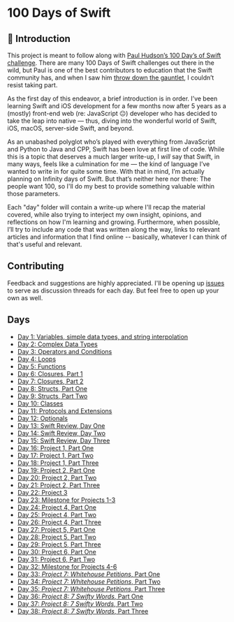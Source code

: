 # 100 Days of Swift

## 👋 Introduction

This project is meant to follow along with [Paul Hudson’s 100 Day’s of Swift challenge](https://www.hackingwithswift.com/100). There are many 100 Days of Swift challenges out there in the wild, but Paul is one of the best contributors to education that the Swift community has, and when I saw him [throw down the gauntlet](https://www.youtube.com/watch?v=RB5nWzdl-b8), I couldn’t resist taking part.

As the first day of this endeavor, a brief introduction is in order. I’ve been learning Swift and iOS development for a few months now after 5 years as a (mostly) front-end web (re: JavaScript 😐) developer who has decided to take the leap into native — thus, diving into the wonderful world of Swift, iOS, macOS, server-side Swift, and beyond.

As an unabashed polyglot who’s played with everything from JavaScript and Python to Java and CPP, Swift has been love at first line of code. While this is a topic that deserves a much larger write-up, I _will_ say that Swift, in many ways, feels like a culmination for me — the kind of language I’ve wanted to write in for quite some time. With that in mind, I’m actually planning on Infinity days of Swift. But that’s neither here nor there: The people want 100, so I'll do my best to provide something valuable within those parameters.

Each "day" folder will contain a write-up where I'll recap the material covered, while also trying to interject my own insight, opinions, and reflections on how I'm learning and growing. Furthermore, when possible, I’ll try to include any code that was written along the way, links to relevant articles and information that I find online -- basically, whatever I can think of that's useful and relevant.

## Contributing

Feedback and suggestions are highly appreciated. I'll be opening up [issues](https://github.com/CypherPoet/100-days-of-swift/issues) to serve as discussion threads for each day. But feel free to open up your own as well.

## Days

- [Day 1: Variables, simple data types, and string interpolation](/day-001)
- [Day 2: Complex Data Types](/day-002)
- [Day 3: Operators and Conditions](/day-003)
- [Day 4: Loops](/day-004)
- [Day 5: Functions](/day-005)
- [Day 6: Closures, Part 1](/day-006)
- [Day 7: Closures, Part 2](/day-007)
- [Day 8: Structs, Part One](/day-008)
- [Day 9: Structs, Part Two](/day-009)
- [Day 10: Classes](/day-010)
- [Day 11: Protocols and Extensions](/day-011)
- [Day 12: Optionals](/day-012)
- [Day 13: Swift Review, Day One](/day-013)
- [Day 14: Swift Review, Day Two](/day-014)
- [Day 15: Swift Review, Day Three](/day-015)
- [Day 16: Project 1, Part One](/day-016)
- [Day 17: Project 1, Part Two](/day-017)
- [Day 18: Project 1, Part Three](/day-018)
- [Day 19: Project 2, Part One](/day-019)
- [Day 20: Project 2, Part Two](/day-020)
- [Day 21: Project 2, Part Three](/day-021)
- [Day 22: Project 3](/day-022)
- [Day 23: Milestone for Projects 1-3](/day-023)
- [Day 24: Project 4, Part One](/day-024)
- [Day 25: Project 4, Part Two](/day-025)
- [Day 26: Project 4, Part Three](/day-026)
- [Day 27: Project 5, Part One](/day-027)
- [Day 28: Project 5, Part Two](/day-028)
- [Day 29: Project 5, Part Three](/day-029)
- [Day 30: Project 6, Part One](/day-030)
- [Day 31: Project 6, Part Two](/day-031)
- [Day 32: Milestone for Projects 4-6](/day-032)
- [Day 33: _Project 7: Whitehouse Petitions_, Part One](/day-033)
- [Day 34: _Project 7: Whitehouse Petitions_, Part Two](/day-034)
- [Day 35: _Project 7: Whitehouse Petitions_, Part Three](/day-035)
- [Day 36: _Project 8: 7 Swifty Words_, Part One](/day-036)
- [Day 37: _Project 8: 7 Swifty Words_, Part Two](/day-037)
- [Day 38: _Project 8: 7 Swifty Words_, Part Three](/day-038)
